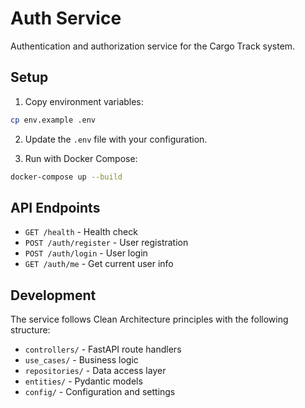 # Auth Service

Authentication and authorization service for the Cargo Track system.

## Setup

1. Copy environment variables:
```bash
cp env.example .env
```

2. Update the `.env` file with your configuration.

3. Run with Docker Compose:
```bash
docker-compose up --build
```

## API Endpoints

- `GET /health` - Health check
- `POST /auth/register` - User registration
- `POST /auth/login` - User login
- `GET /auth/me` - Get current user info

## Development

The service follows Clean Architecture principles with the following structure:

- `controllers/` - FastAPI route handlers
- `use_cases/` - Business logic
- `repositories/` - Data access layer
- `entities/` - Pydantic models
- `config/` - Configuration and settings 
